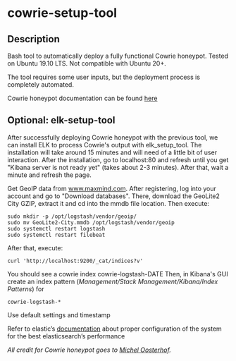 # cowrie-setup-tool
## Description
Bash tool to automatically deploy a fully functional Cowrie honeypot. Tested on Ubuntu 19.10 LTS. Not compatible with Ubuntu 20+.

The tool requires some user inputs, but the deployment process is completely automated.

Cowrie honeypot documentation can be found [here](https://cowrie.readthedocs.io/en/latest/index.html)


## Optional: elk-setup-tool
After successfully deploying Cowrie honeypot with the previous tool, we can install ELK to process Cowrie's output with elk_setup_tool. The installation will take around 15 minutes and will need of a little bit of user interaction.
After the installation, go to localhost:80 and refresh until you get "Kibana server is not ready yet" (takes about 2-3 minutes). After that, wait a minute and refresh the page.

Get GeoIP data from www.maxmind.com. After registering, log into your account and go to "Download databases". There, download the GeoLite2 City GZIP, extract it and cd into the mmdb file location. Then execute:
```
sudo mkdir -p /opt/logstash/vendor/geoip/
sudo mv GeoLite2-City.mmdb /opt/logstash/vendor/geoip
sudo systemctl restart logstash
sudo systemctl restart filebeat
```

After that, execute:
```
curl 'http://localhost:9200/_cat/indices?v'
```
You should see a cowrie index cowrie-logstash-DATE
Then, in Kibana's GUI create an index pattern (*Management/Stack Management/Kibana/Index Patterns*) for 
```
cowrie-logstash-*
```
Use default settings and timestamp

Refer to elastic’s [documentation](https://www.elastic.co/guide/index.html) about proper configuration of the system for the best elasticsearch’s performance

*All credit for Cowrie honeypot goes to [Michel Oosterhof](https://github.com/cowrie/cowrie).*
